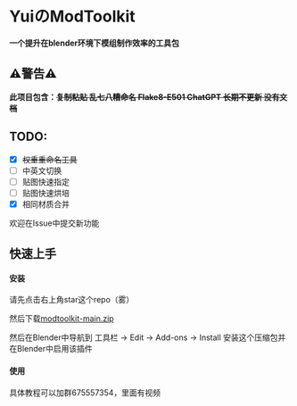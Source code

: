 # YuiのModToolkit
**一个提升在blender环境下模组制作效率的工具包**

## :warning:警告:warning:

**此项目包含：~~复制粘贴
乱七八糟命名
Flake8-E501
ChatGPT
长期不更新
没有文档~~**

## TODO:
- [x] ~~权重重命名工具~~
- [ ] 中英文切换
- [ ] 贴图快速指定
- [ ] 贴图快速烘培
- [x] 相同材质合并

欢迎在Issue中提交新功能

## 快速上手
#### 安装
<!-- Place this tag where you want the button to render. -->
请先点击右上角star这个repo（雾）

然后下载[modtoolkit-main.zip](https://github.com/0w0-Yui/modtoolkit/archive/refs/heads/main.zip)

然后在Blender中导航到 工具栏 -> Edit -> Add-ons -> Install 安装这个压缩包并在Blender中启用该插件
<!---#### 顶点组重命名工具
首先确保**游戏骨骼和模组用的模型**已经指定
[![pointer guide](https://raw.githubusercontent.com/0w0-Yui/modtoolkit/modtoolkit-main/readme_assets/1.png "pointer guide")](https://raw.githubusercontent.com/0w0-Yui/modtoolkit/modtoolkit-main/readme_assets/1.png "pointer guide")
且确保模型有骨骼修改器
[![pointer guide](https://raw.githubusercontent.com/0w0-Yui/modtoolkit/modtoolkit-main/readme_assets/2.png "pointer guide")](https://raw.githubusercontent.com/0w0-Yui/modtoolkit/modtoolkit-main/readme_assets/2.png "armature modifier")
--->
#### 使用
具体教程可以加群675557354，里面有视频


